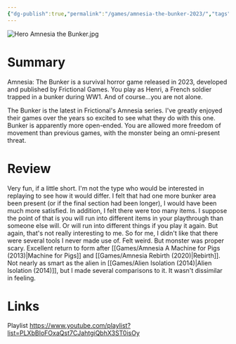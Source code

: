 ```yaml
---
{"dg-publish":true,"permalink":"/games/amnesia-the-bunker-2023/","tags":["LP","games"],"created":"2023-12-08","updated":"2024-10-29"}
---
```



![Hero Amnesia the Bunker.jpg](/img/user/Attachments/Hero%20Amnesia%20the%20Bunker.jpg)

# Summary

Amnesia: The Bunker is a survival horror game released in 2023, developed and published by Frictional Games. You play as Henri, a French soldier trapped in a bunker during WW1. And of course...you are not alone.

The Bunker is the latest in Frictional's Amnesia series. I've greatly enjoyed their games over the years so excited to see what they do with this one. Bunker is apparently more open-ended. You are allowed more freedom of movement than previous games, with the monster being an omni-present threat.

# Review

Very fun, if a little short. I'm not the type who would be interested in replaying to see how it would differ. I felt that had one more bunker area been present (or if the final section had been longer), I would have been much more satisfied. In addition, I felt there were too many items. I suppose the point of that is you will run into different items in your playthrough than someone else will. Or will run into different things if you play it again. But again, that's not really interesting to me. So for me, I didn't like that there were several tools I never made use of. Felt weird. But monster was proper scary. Excellent return to form after [[Games/Amnesia A Machine for Pigs (2013)\|Machine for Pigs]] and [[Games/Amnesia Rebirth (2020)\|Rebirth]]. Not nearly as smart as the alien in [[Games/Alien Isolation (2014)\|Alien Isolation (2014)]], but I made several comparisons to it. It wasn't dissimilar in feeling.

# Links

Playlist https://www.youtube.com/playlist?list=PLXbBIoFOxaQst7CJahtgiQbhX3ST0isOy
